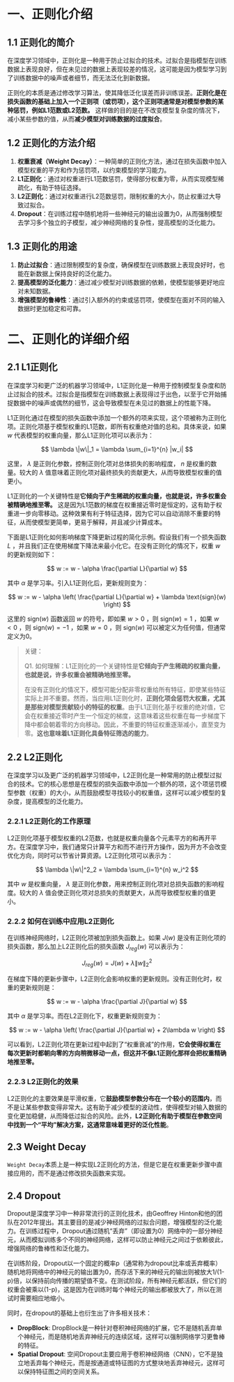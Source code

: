 # 一、正则化介绍

## 1.1 正则化的简介
在深度学习领域中，正则化是一种用于防止过拟合的技术。过拟合是指模型在训练数据上表现良好，但在未见过的数据上表现较差的情况，这可能是因为模型学习到了训练数据中的噪声或者细节，而无法泛化到新数据。

正则化的本质是通过修改学习算法，使其降低泛化误差而非训练误差。**正则化是在损失函数的基础上加入一个正则项（或罚项），这个正则项通常是对模型参数的某种惩罚，例如L1范数或L2范数。** 这样做的目的是在不改变模型复杂度的情况下，减小某些参数的值，从而**减少模型对训练数据的过度拟合**。

## 1.2 正则化的方法介绍

1. **权重衰减（Weight Decay）**：一种简单的正则化方法，通过在损失函数中加入模型权重的平方和作为惩罚项，以约束模型的学习能力。
2. **L1正则化**：通过对权重进行L1范数惩罚，使得部分权重为零，从而实现模型稀疏化，有助于特征选择。
3. **L2正则化**：通过对权重进行L2范数惩罚，限制权重的大小，防止权重过大导致过拟合。
4. **Dropout**：在训练过程中随机地将一些神经元的输出设置为0，从而强制模型去学习多个独立的子模型，减少神经网络的复杂性，提高模型的泛化能力。

## 1.3 正则化的用途
1. **防止过拟合**：通过限制模型的复杂度，确保模型在训练数据上表现良好时，也能在新数据上保持良好的泛化能力。
2. **提高模型的泛化能力**：通过减少模型对训练数据的依赖，使模型能够更好地应对未知数据。
3. **增强模型的鲁棒性**：通过引入额外的约束或惩罚项，使模型在面对不同的输入数据时更加稳定和可靠。

# 二、正则化的详细介绍

## 2.1 L1正则化

在深度学习和更广泛的机器学习领域中，L1正则化是一种用于控制模型复杂度和防止过拟合的技术。过拟合是指模型在训练数据上表现得过于出色，以至于它开始捕捉数据中的噪声或偶然的细节，这会导致模型在未见过的数据上的性能下降。

L1正则化通过在模型的损失函数中添加一个额外的项来实现，这个项被称为正则化项。正则化项基于模型权重的L1范数，即所有权重绝对值的总和。具体来说，如果 $w$ 代表模型的权重向量，那么L1正则化项可以表示为：

$$
\lambda \|w\|_1 = \lambda \sum_{i=1}^{n} |w_i|
$$

这里， $\lambda$ 是正则化参数，控制正则化项对总体损失的影响程度， $n$ 是权重的数量。较大的 $\lambda$ 值意味着正则化项对最终损失的贡献更大，从而导致模型权重的值更小。

L1正则化的一个关键特性是**它倾向于产生稀疏的权重向量，也就是说，许多权重会被精确地推至零。** 这是因为L1范数的梯度在权重接近零时是恒定的，这有助于权重进一步向零移动。这种效果有利于特征选择，因为它可以自动消除不重要的特征，从而使模型更简单，更易于解释，并且减少计算成本。

下面是L1正则化如何影响梯度下降更新过程的简化示例。假设我们有一个损失函数 $L$ ，并且我们正在使用梯度下降法来最小化它。在没有正则化的情况下，权重 $w$ 的更新规则如下：

$$
w := w - \alpha \frac{\partial L}{\partial w}
$$

其中 $\alpha$ 是学习率。引入L1正则化后，更新规则变为：

$$
w := w - \alpha \left( \frac{\partial L}{\partial w} + \lambda \text{sign}(w) \right)
$$

这里的 $\text{sign}(w)$ 函数返回 $w$ 的符号，即如果 $w > 0$ ，则 $\text{sign}(w) = 1$ ，如果 $w < 0$ ，则 $\text{sign}(w) = -1$ ，如果 $w = 0$ ，则 $\text{sign}(w)$ 可以被定义为任何值，但通常定义为0。

> 关键：
> 
> Q1. 如何理解：L1正则化的一个关键特性是**它倾向于产生稀疏的权重向量，也就是说，许多权重会被精确地推至零。**
> 
> 在没有正则化的情况下，模型可能分配非零权重给所有特征，即使某些特征实际上并不重要。然而，当应用L1正则化时，**正则化项会惩罚大权重，尤其是那些对模型贡献较小的特征的权重**。由于L1正则化基于权重的绝对值，它会在权重接近零时产生一个恒定的梯度，这意味着这些权重在每一步梯度下降中都会朝着零的方向移动。因此，不重要的特征权重逐渐减小，直至变为零。**这也意味着L1正则化具备特征筛选的能力**。

## 2.2 L2正则化

在深度学习以及更广泛的机器学习领域中，L2正则化是一种常用的防止模型过拟合的技术。它的核心思想是在模型的损失函数中添加一个额外的项，这个项惩罚模型参数（权重）的大小，从而鼓励模型寻找较小的权重值，这样可以减少模型的复杂度，提高模型的泛化能力。

### 2.2.1 L2正则化的工作原理

L2正则化项基于模型权重的L2范数，也就是权重向量各个元素平方的和再开平方。在深度学习中，我们通常只计算平方和而不进行开方操作，因为开方不会改变优化方向，同时可以节省计算资源。L2正则化项可以表示为：

$$
\lambda \|w\|^2_2 = \lambda \sum_{i=1}^{n} w_i^2
$$

其中  $w$ 是权重向量， $\lambda$ 是正则化参数，用来控制正则化项对总损失函数的影响程度。较大的  $\lambda$ 值会使正则化项对总损失的贡献更大，从而导致模型权重的值更小。

### 2.2.2 如何在训练中应用L2正则化

在训练神经网络时，L2正则化项被加到损失函数上。如果  $J(w)$ 是没有正则化项的损失函数，那么加上L2正则化后的损失函数  $J_{reg}(w)$ 可以表示为：

$$
J_{reg}(w) = J(w) + \lambda \|w\|^2_2
$$

在梯度下降的更新步骤中，L2正则化会影响权重的更新规则。没有正则化时，权重的更新规则是：

$$
w := w - \alpha \frac{\partial J}{\partial w}
$$

其中  $`\alpha`$ 是学习率。而在L2正则化下，权重更新规则变为：

$$
w := w - \alpha \left( \frac{\partial J}{\partial w} + 2\lambda w \right)
$$

可以看到，L2正则化项在更新过程中起到了“权重衰减”的作用，**它会使得权重在每次更新时都朝向零的方向稍微移动一点，但这并不像L1正则化那样会把权重精确地推至零。**

### 2.2.3 L2正则化的效果

L2正则化的主要效果是平滑权重，它**鼓励模型参数分布在一个较小的范围内**，而不是让某些参数变得非常大。这有助于减少模型的波动性，使得模型对输入数据的变化更加稳健，从而降低过拟合的风险。此外，**L2正则化有助于模型在参数空间中找到一个“平均”解决方案，这通常意味着更好的泛化性能**。

## 2.3 Weight Decay

`Weight Decay`本质上是一种实现L2正则化的方法，但是它是在权重更新步骤中直接应用的，而不是通过修改损失函数来实现。

## 2.4 Dropout

Dropout是深度学习中一种非常流行的正则化技术，由Geoffrey Hinton和他的团队在2012年提出。其主要目的是减少神经网络的过拟合问题，增强模型的泛化能力。在训练过程中，Dropout通过随机“丢弃”（即设置为0）网络中的一部分神经元，从而模拟训练多个不同的神经网络，这样可以防止神经元之间过于依赖彼此，增强网络的鲁棒性和泛化能力。

在训练阶段，Dropout以一个固定的概率p（通常称为dropout比率或丢弃概率）随机地将网络中的神经元的输出置为0，而存活下来的神经元的输出则被放大1/(1-p)倍，以保持前向传播的期望值不变。在测试阶段，所有神经元都活跃，但它们的权重会被乘以(1-p)，这是因为在训练时每个神经元的输出都被放大了，所以在测试时需要相应地缩小。

同时，在dropout的基础上也衍生出了许多相关技术：

- **DropBlock**: DropBlock是一种针对卷积神经网络的扩展，它不是随机丢弃单个神经元，而是随机地丢弃神经元的连续区域，这样可以强制网络学习更鲁棒的特征。
- **Spatial Dropout**: 空间Dropout主要应用于卷积神经网络（CNN），它不是独立地丢弃每个神经元，而是按通道或特征图的方式整块地丢弃神经元，这样可以保持特征图之间的空间关系。

